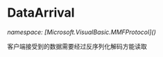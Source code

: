 ﻿# DataArrival
_namespace: [Microsoft.VisualBasic.MMFProtocol](<a href="#" onClick="load('/docs/Microsoft.VisualBasic.MMFProtocol/index.md')"></a>)_

客户端接受到的数据需要经过反序列化解码方能读取





